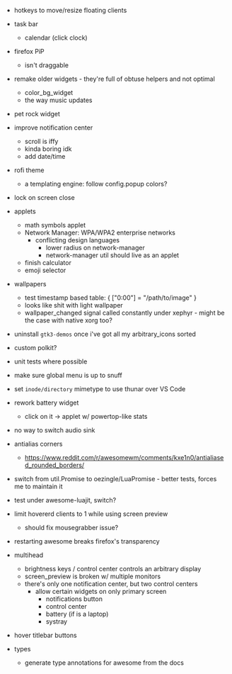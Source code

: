 
- hotkeys to move/resize floating clients

- task bar
	- calendar (click clock)

- firefox PiP 
	- isn't draggable

- remake older widgets - they're full of obtuse helpers and not optimal 
	- color_bg_widget
	- the way music updates

- pet rock widget

- improve notification center
	- scroll is iffy
	- kinda boring idk
	- add date/time

- rofi theme
	- a templating engine: follow config.popup colors?

- lock on screen close

- applets
	- math symbols applet
	- Network Manager: WPA/WPA2 enterprise networks
		- conflicting design languages
			- lower radius on network-manager
			- network-manager util should live as an applet
	- finish calculator
	- emoji selector

- wallpapers
	- test timestamp based table: { ["0:00"] = "/path/to/image" }
	- looks like shit with light wallpaper
	- wallpaper_changed signal called constantly under xephyr - might be the case with native xorg too?

- uninstall `gtk3-demos` once i've got all my arbitrary_icons sorted

- custom polkit?

- unit tests where possible

- make sure global menu is up to snuff

- set `inode/directory` mimetype to use thunar over VS Code 

- rework battery widget
	- click on it -> applet w/ powertop-like stats

- no way to switch audio sink

- antialias corners
	- https://www.reddit.com/r/awesomewm/comments/kxe1n0/antialiased_rounded_borders/

- switch from util.Promise to oezingle/LuaPromise - better tests, forces me to maintain it

- test under awesome-luajit, switch?

- limit hovererd clients to 1 while using screen preview
	- should fix mousegrabber issue?

- restarting awesome breaks firefox's transparency

- multihead
	- brightness keys / control center controls an arbitrary display
	- screen_preview is broken w/ multiple monitors
	- there's only one notification center, but two control centers
		- allow certain widgets on only primary screen
			- notifications button
			- control center
			- battery (if is a laptop)
			- systray

- hover titlebar buttons

- types
	- generate type annotations for awesome from the docs
